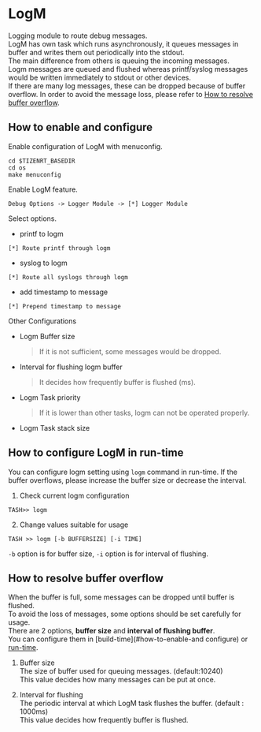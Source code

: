 # LogM
Logging module to route debug messages.  
LogM has own task which runs asynchronously, it queues messages in buffer and writes them out periodically into the stdout.  
The main difference from others is queuing the incoming messages.  
Logm messages are queued and flushed whereas printf/syslog messages would be written immediately to stdout or other devices.  
If there are many log messages, these can be dropped because of buffer overflow. In order to avoid the message loss, please refer to [How to resolve buffer overflow](#how-to-resolve-buffer-overflow).

## How to enable and configure
Enable configuration of LogM with menuconfig.
```
cd $TIZENRT_BASEDIR
cd os
make menuconfig
```
Enable LogM feature.
```
Debug Options -> Logger Module -> [*] Logger Module
```
Select options.  
 * printf to logm
 ```
 [*] Route printf through logm
 ```
 * syslog to logm
  ```
 [*] Route all syslogs through logm
 ```
  * add timestamp to message
 ```
 [*] Prepend timestamp to message
 ```

Other Configurations
 * Logm Buffer size  
   > If it is not sufficient, some messages would be dropped.
 * Interval for flushing logm buffer  
   > It decides how frequently buffer is flushed (ms).
 * Logm Task priority  
   > If it is lower than other tasks, logm can not be operated properly.
 * Logm Task stack size

## How to configure LogM in run-time
You can configure logm setting using `logm` command in run-time.
If the buffer overflows, please increase the buffer size or decrease the interval.
1. Check current logm configuration
```
TASH>> logm
```

2. Change values suitable for usage
```
TASH >> logm [-b BUFFERSIZE] [-i TIME]
```
`-b` option is for buffer size, `-i` option is for interval of flushing.

## How to resolve buffer overflow
When the buffer is full, some messages can be dropped until buffer is flushed.  
To avoid the loss of messages, some options should be set carefully for usage.  
There are 2 options, **buffer size** and **interval of flushing buffer**.  
You can configure them in [build-time](#how-to-enable-and configure) or [run-time](#how-to-configure-logm-in-run-time).
1. Buffer size  
The size of buffer used for queuing messages. (default:10240)  
This value decides how many messages can be put at once.

2. Interval for flushing  
The periodic interval at which LogM task flushes the buffer. (default : 1000ms)  
This value decides how frequently buffer is flushed.
